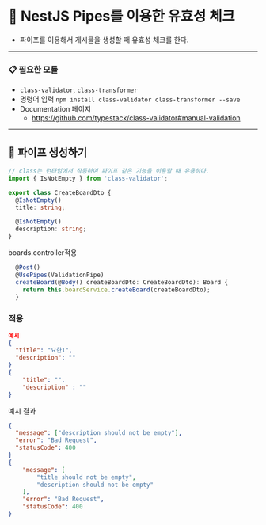 # 🚰 NestJS Pipes를 이용한 유효성 체크

- 파이프를 이용해서 게시물을 생성할 때 유효성 체크를 한다.

---

### 📋 필요한 모듈

- `class-validator`, `class-transformer`
- 명령어 입력 `npm install class-validator class-transformer --save`
- Documentation 페이지
  - https://github.com/typestack/class-validator#manual-validation

---

## 🔄 파이프 생성하기

```ts
// class는 런타임에서 작동하여 파이프 같은 기능을 이용할 때 유용하다.
import { IsNotEmpty } from 'class-validator';

export class CreateBoardDto {
  @IsNotEmpty()
  title: string;

  @IsNotEmpty()
  description: string;
}
```

boards.controller적용

```ts
  @Post()
  @UsePipes(ValidationPipe)
  createBoard(@Body() createBoardDto: CreateBoardDto): Board {
    return this.boardService.createBoard(createBoardDto);
  }
```

### 적용

```json
예시
{
  "title": "요한1",
  "description": ""
}
{
    "title": "",
    "description" : ""
}
```

예시 결과

```json
{
  "message": ["description should not be empty"],
  "error": "Bad Request",
  "statusCode": 400
}
{
    "message": [
        "title should not be empty",
        "description should not be empty"
    ],
    "error": "Bad Request",
    "statusCode": 400
}
```
